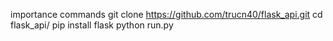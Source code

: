 importance commands
git clone https://github.com/trucn40/flask_api.git
cd flask_api/
pip install flask
python run.py

